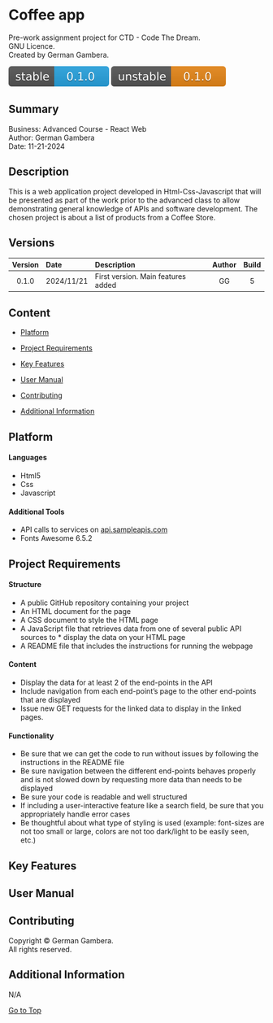 # Coffee app
Pre-work assignment project for CTD - Code The Dream.  
GNU Licence.  
Created by German Gambera.  


[![Latest Stable Version](docs/images/stable-version.svg)](#)
[![Latest Unstable Version](docs/images/unstable-version.svg)](#)


## Summary
Business: Advanced Course - React Web  
Author: German Gambera  
Date: 11-21-2024  

## Description
This is a web application project developed in Html-Css-Javascript that will be presented as part of the work prior to the advanced class to allow demonstrating general knowledge of APIs and software development. 
The chosen project is about a list of products from a Coffee Store.

## Versions
| Version  |    Date    | Description                    	           |  Author   |  Build   |
|:--------:|:-----------|:---------------------------------------------|:---------:|:--------:|
|  0.1.0   | 2024/11/21 | First version. Main features added           |    GG     |    5     |


## Content

* [Platform](#markdown-header-platform)
* [Project Requirements](#markdown-header-project-requirements)

* [Key Features](#markdown-header-key-features)
* [User Manual](#markdown-header-user-manual)
* [Contributing](#markdown-header-contributing)
* [Additional Information](#markdown-header-additional-information)

## Platform
#### Languages
* Html5
* Css
* Javascript
#### Additional Tools
* API calls to services on [api.sampleapis.com](#api.sampleapis.com)
* Fonts Awesome 6.5.2

## Project Requirements
#### Structure
* A public GitHub repository containing your project
* An HTML document for the page
* A CSS document to style the HTML page
* A JavaScript file that retrieves data from one of several public API sources to * display the data on your HTML page
* A README file that includes the instructions for running the webpage
#### Content
* Display the data for at least 2 of the end-points in the API
* Include navigation from each end-point’s page to the other end-points that are displayed
* Issue new GET requests for the linked data to display in the linked pages.
#### Functionality
* Be sure that we can get the code to run without issues by following the instructions in the README file
* Be sure navigation between the different end-points behaves properly and is not slowed down by requesting more data than needs to be displayed
* Be sure your code is readable and well structured
* If including a user-interactive feature like a search field, be sure that you appropriately handle error cases
* Be thoughtful about what type of styling is used (example: font-sizes are not too small or large, colors are not too dark/light to be easily seen, etc.)

## Key Features

## User Manual

## Contributing
Copyright © German Gambera.  
All rights reserved.

## Additional Information
N/A

[Go to Top](#markdown-header-coffee-app)  